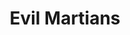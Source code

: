 ---
dribbble: https://dribbble.com/evilmartians
facebook: https://facebook.com/evilmartians
git: https://github.com/evilmartians
instagram: https://instagram.com/evil.martians
linkedin: https://linkedin.com/company/evil-martians
logohandle: evilmartians
sort: evilmartians
title: Evil Martians
twitter: https://x.com/evilmartians
website: https://evilmartians.com/
---